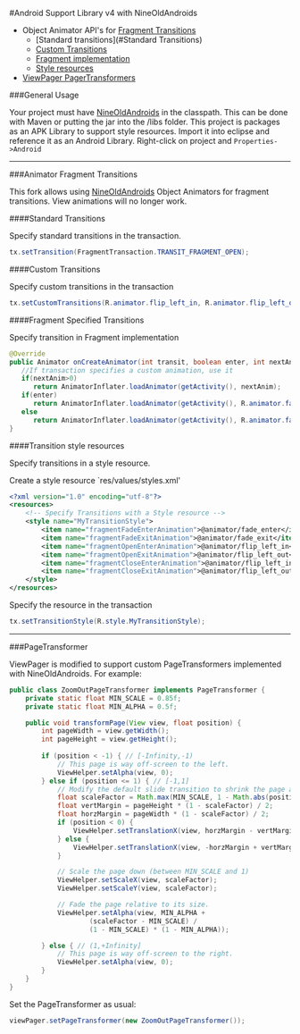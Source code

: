 #Android Support Library v4 with NineOldAndroids

* Object Animator API's for [Fragment Transitions](#transition)
  * [Standard transitions](#Standard Transitions)
  * [Custom Transitions](#custom)
  * [Fragment implementation](#fragment)
  * [Style resources](#style)
* [ViewPager PagerTransformers](#pager)

###General Usage

Your project must have [NineOldAndroids](http://nineoldandroids.com) in the classpath.  This can be done with Maven or putting the jar into the /libs folder. This project is packages as an APK Library to support style resources.  Import it into eclipse and reference it as an Android Library. Right-click on project and `Properties->Android`

***

###<a id="transition"></a>Animator Fragment Transitions

This fork allows using [NineOldAndroids](http://nineoldandroids.com) Object Animators for fragment transitions.  View animations will no longer work.

####<a id="standard"></a>Standard Transitions

Specify standard transitions in the transaction.

```java
tx.setTransition(FragmentTransaction.TRANSIT_FRAGMENT_OPEN);
```

####<a id="custom"></a>Custom Transitions

Specify custom transitions in the transaction

```java
tx.setCustomTransitions(R.animator.flip_left_in, R.animator.flip_left_out, R.animator.flip_right_in, R.animator.flip_right_out)
```
####<a id="fragment"></a>Fragment Specified Transitions

Specify transition in Fragment implementation

```java
@Override
public Animator onCreateAnimator(int transit, boolean enter, int nextAnim) {
   //If transaction specifies a custom animation, use it
   if(nextAnim>0)
      return AnimatorInflater.loadAnimator(getActivity(), nextAnim);
   if(enter)
      return AnimatorInflater.loadAnimator(getActivity(), R.animator.fade_in);
   else
      return AnimatorInflater.loadAnimator(getActivity(), R.animator.fade_out);
}
```
####<a id="style"></a>Transition style resources

Specify transitions in a style resource.

Create a style resource `res/values/styles.xml'

```xml
<?xml version="1.0" encoding="utf-8"?>
<resources>
 	<!-- Specify Transitions with a Style resource -->
   	<style name="MyTransitionStyle">
	    <item name="fragmentFadeEnterAnimation">@animator/fade_enter</item>
	    <item name="fragmentFadeExitAnimation">@animator/fade_exit</item>
	    <item name="fragmentOpenEnterAnimation">@animator/flip_left_in</item>
	    <item name="fragmentOpenExitAnimation">@animator/flip_left_out</item>
	    <item name="fragmentCloseEnterAnimation">@animator/flip_left_in</item>
	    <item name="fragmentCloseExitAnimation">@animator/flip_left_out</item>
   	</style>
</resources>
```

Specify the resource in the transaction

```java
tx.setTransitionStyle(R.style.MyTransitionStyle);
```
***

###<a id="pager"></a>PageTransformer

ViewPager is modified to support custom PageTransformers implemented with NineOldAndroids.  For example:

```java
public class ZoomOutPageTransformer implements PageTransformer {
    private static float MIN_SCALE = 0.85f;
    private static float MIN_ALPHA = 0.5f;

    public void transformPage(View view, float position) {
        int pageWidth = view.getWidth();
        int pageHeight = view.getHeight();
        
        if (position < -1) { // [-Infinity,-1)
            // This page is way off-screen to the left.
            ViewHelper.setAlpha(view, 0);
        } else if (position <= 1) { // [-1,1]
            // Modify the default slide transition to shrink the page as well
            float scaleFactor = Math.max(MIN_SCALE, 1 - Math.abs(position));
            float vertMargin = pageHeight * (1 - scaleFactor) / 2;
            float horzMargin = pageWidth * (1 - scaleFactor) / 2;
            if (position < 0) {
                ViewHelper.setTranslationX(view, horzMargin - vertMargin / 2);
            } else {
                ViewHelper.setTranslationX(view, -horzMargin + vertMargin / 2);
            }

            // Scale the page down (between MIN_SCALE and 1)
            ViewHelper.setScaleX(view, scaleFactor);
            ViewHelper.setScaleY(view, scaleFactor);

            // Fade the page relative to its size.
            ViewHelper.setAlpha(view, MIN_ALPHA +
                    (scaleFactor - MIN_SCALE) /
                    (1 - MIN_SCALE) * (1 - MIN_ALPHA));

        } else { // (1,+Infinity]
            // This page is way off-screen to the right.
            ViewHelper.setAlpha(view, 0);
        }
    }
}
```

Set the PageTransformer as usual:

```java
viewPager.setPageTransformer(new ZoomOutPageTransformer());
```
